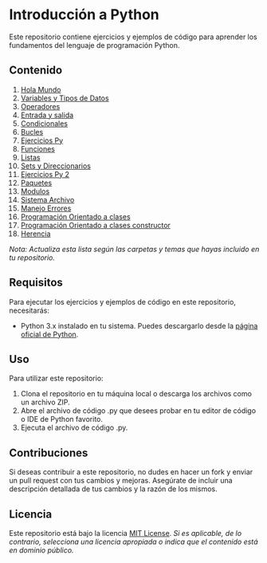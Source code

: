 # Introducción a Python

Este repositorio contiene ejercicios y ejemplos de código para aprender los fundamentos del lenguaje de programación Python.

## Contenido

1. [Hola Mundo](01-holamundo)
2. [Variables y Tipos de Datos](02_Variables_y_Tipos)
3. [Operadores](03-Operadores)
4. [Entrada y salida](04-Entrada-y-salida)
5. [Condicionales](05-Condicionales)
6. [Bucles](06-bucles)
7. [Ejercicios Py](07-Ejercicios)
8. [Funciones](08-Funciones)
9. [Listas](09-listas)
10. [Sets y Direccionarios](10-sets-diccionarios)
11. [Ejercicios Py 2](11-ejercicios2)
12. [Paquetes](12-paquetes)
13. [Modulos](13-modulos)
14. [Sistema Archivo](14-sistema-archivos)
15. [Manejo Errores](15-manejo-errores)
16. [Programación Orientado a clases](16-POO-clases)
17. [Programación Orientado a clases constructor](17-POO-constructor)
18. [Herencia](18-herencia)


*Nota: Actualiza esta lista según las carpetas y temas que hayas incluido en tu repositorio.*

## Requisitos

Para ejecutar los ejercicios y ejemplos de código en este repositorio, necesitarás:

- Python 3.x instalado en tu sistema. Puedes descargarlo desde la [página oficial de Python](https://www.python.org/downloads/).

## Uso

Para utilizar este repositorio:

1. Clona el repositorio en tu máquina local o descarga los archivos como un archivo ZIP.
2. Abre el archivo de código .py que desees probar en tu editor de código o IDE de Python favorito.
3. Ejecuta el archivo de código .py.

## Contribuciones

Si deseas contribuir a este repositorio, no dudes en hacer un fork y enviar un pull request con tus cambios y mejoras. Asegúrate de incluir una descripción detallada de tus cambios y la razón de los mismos.

## Licencia

Este repositorio está bajo la licencia [MIT License](LICENSE). *Si es aplicable, de lo contrario, selecciona una licencia apropiada o indica que el contenido está en dominio público.*
